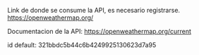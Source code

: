 Link de donde se consume la API, es necesario registrarse.
    https://openweathermap.org/

Documentacion de la API: https://openweathermap.org/current


id default: 321bbdc5b44c6b4249925130623d7a95
